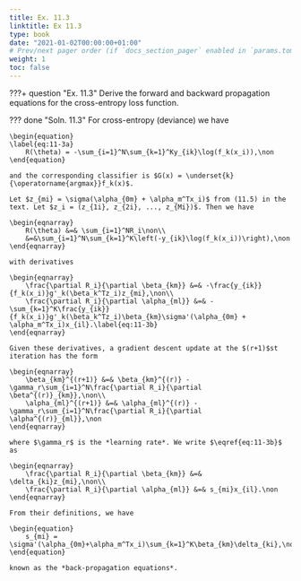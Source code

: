 ```yaml
---
title: Ex. 11.3
linktitle: Ex 11.3
type: book
date: "2021-01-02T00:00:00+01:00"
# Prev/next pager order (if `docs_section_pager` enabled in `params.toml`)
weight: 1
toc: false
---
```


???+ question "Ex. 11.3"
    Derive the forward and backward propagation equations for the cross-entropy loss function.

??? done "Soln. 11.3"
    For cross-entropy (deviance) we have

	\begin{equation}
	\label{eq:11-3a}
		R(\theta) = -\sum_{i=1}^N\sum_{k=1}^Ky_{ik}\log(f_k(x_i)),\non
	\end{equation}
	
    and the corresponding classifier is $G(x) = \underset{k}{\operatorname{argmax}}f_k(x)$.

	Let $z_{mi} = \sigma(\alpha_{0m} + \alpha_m^Tx_i)$ from (11.5) in the text. Let $z_i = (z_{1i}, z_{2i}, ..., z_{Mi})$. Then we have
	
    \begin{eqnarray}
		R(\theta) &=& \sum_{i=1}^NR_i\non\\
		&=&\sum_{i=1}^N\sum_{k=1}^K\left(-y_{ik}\log(f_k(x_i))\right),\non	
	\end{eqnarray}
	
    with derivatives
	
    \begin{eqnarray}
	    \frac{\partial R_i}{\partial \beta_{km}} &=& -\frac{y_{ik}}{f_k(x_i)}g'_k(\beta_k^Tz_i)z_{mi},\non\\
	    \frac{\partial R_i}{\partial \alpha_{ml}} &=& -\sum_{k=1}^K\frac{y_{ik}}{f_k(x_i)}g'_k(\beta_k^Tz_i)\beta_{km}\sigma'(\alpha_{0m} + \alpha_m^Tx_i)x_{il}.\label{eq:11-3b}
	\end{eqnarray}
	
    Given these derivatives, a gradient descent update at the $(r+1)$st iteration has the form
	
    \begin{eqnarray}
	    \beta_{km}^{(r+1)} &=& \beta_{km}^{(r)} - \gamma_r\sum_{i=1}^N\frac{\partial R_i}{\partial \beta^{(r)}_{km}},\non\\
	    \alpha_{ml}^{(r+1)} &=& \alpha_{ml}^{(r)} - \gamma_r\sum_{i=1}^N\frac{\partial R_i}{\partial \alpha^{(r)}_{ml}},\non
	\end{eqnarray}
	
    where $\gamma_r$ is the *learning rate*. We write $\eqref{eq:11-3b}$ as
	
    \begin{eqnarray}
	    \frac{\partial R_i}{\partial \beta_{km}} &=& \delta_{ki}z_{mi},\non\\
	    \frac{\partial R_i}{\partial \alpha_{ml}} &=& s_{mi}x_{il}.\non
	\end{eqnarray}
	
    From their definitions, we have
	
    \begin{equation}
		s_{mi} = \sigma'(\alpha_{0m}+\alpha_m^Tx_i)\sum_{k=1}^K\beta_{km}\delta_{ki},\non
	\end{equation}
	
    known as the *back-propagation equations*.